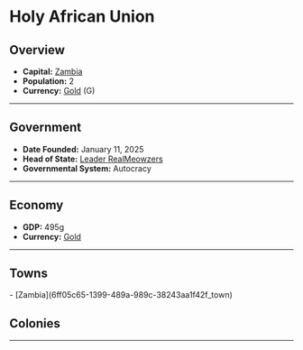 <!--UNDEDITED FILE, remove this entire line if this file has been edited!-->
# <!--NAME-->Holy African Union<!--NAME-->

## Overview

- **Capital:** <!--CAPITAL_LINK-->[Zambia](6ff05c65-1399-489a-989c-38243aa1f42f_town)<!--CAPITAL_LINK-->
- **Population:** <!--POPULATION-->2<!--POPULATION-->
- **Currency:** <!--CURRENCY_LINK-->[Gold](Gold_currency)<!--CURRENCY_LINK--> (<!--CURRENCY_ABV-->G<!--CURRENCY_ABV-->)

---

## Government

- **Date Founded:** <!--FOUNDED-->January 11, 2025<!--FOUNDED-->
- **Head of State:** <!--LEADER_TITLE_LINK-->[Leader RealMeowzers](RealMeowzers_user)<!--LEADER_TITLE_LINK-->
- **Governmental System:** <!--GOVERNMENT-->Autocracy<!--GOVERNMENT-->

---

## Economy

- **GDP:** <!--GDP-->495g<!--GDP-->
- **Currency:** <!--CURRENCY_LINK-->[Gold](Gold_currency)<!--CURRENCY_LINK-->

---

## Towns

<!--TOWNS-->- [Zambia](6ff05c65-1399-489a-989c-38243aa1f42f_town)<!--TOWNS-->

## Colonies

<!--COLONIES--><!--COLONIES-->

---